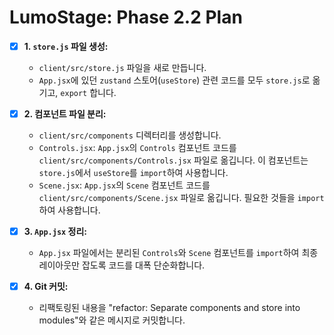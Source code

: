 # LumoStage: Phase 2.2 Plan

- [x] **1. `store.js` 파일 생성:**
    - `client/src/store.js` 파일을 새로 만듭니다.
    - `App.jsx`에 있던 `zustand` 스토어(`useStore`) 관련 코드를 모두 `store.js`로 옮기고, `export` 합니다.

- [x] **2. 컴포넌트 파일 분리:**
    - `client/src/components` 디렉터리를 생성합니다.
    - `Controls.jsx`: `App.jsx`의 `Controls` 컴포넌트 코드를 `client/src/components/Controls.jsx` 파일로 옮깁니다. 이 컴포넌트는 `store.js`에서 `useStore`를 `import`하여 사용합니다.
    - `Scene.jsx`: `App.jsx`의 `Scene` 컴포넌트 코드를 `client/src/components/Scene.jsx` 파일로 옮깁니다. 필요한 것들을 `import`하여 사용합니다.

- [x] **3. `App.jsx` 정리:**
    - `App.jsx` 파일에서는 분리된 `Controls`와 `Scene` 컴포넌트를 `import`하여 최종 레이아웃만 잡도록 코드를 대폭 단순화합니다.

- [x] **4. Git 커밋:**
    - 리팩토링된 내용을 "refactor: Separate components and store into modules"와 같은 메시지로 커밋합니다.